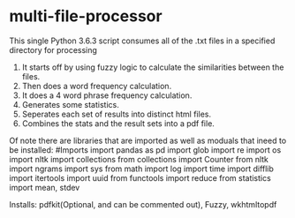 # multi-file-processor
This single Python 3.6.3 script consumes all of the .txt files in a specified directory for processing

1) It starts off by using fuzzy logic to calculate the similarities between the files.
2) Then does a word frequency calculation.
3) It does a 4 word phrase frequency calculation.
4) Generates some statistics.
5) Seperates each set of results into distinct html files.
6) Combines the stats and the result sets into a pdf file.

Of note there are libraries that are imported as well as moduals that ineed to be installed:
#Imports
import pandas as pd
import glob
import re
import os
import nltk
import collections
from collections import Counter
from nltk import ngrams
import sys
from math import log
import time
import difflib
import itertools
import uuid
from functools import reduce
from statistics import mean, stdev

Installs:
pdfkit(Optional, and can be commented out),
Fuzzy, wkhtmltopdf




